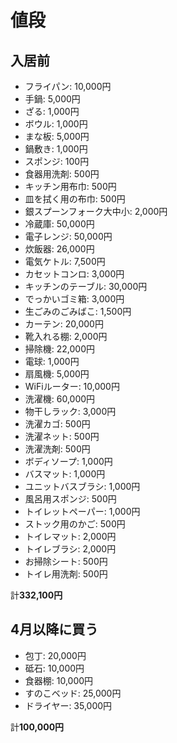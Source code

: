 # 値段

## 入居前

- フライパン: 10,000円
- 手鍋: 5,000円
- ざる: 1,000円
- ボウル: 1,000円
- まな板: 5,000円
- 鍋敷き: 1,000円
- スポンジ: 100円
- 食器用洗剤: 500円
- キッチン用布巾: 500円
- 皿を拭く用の布巾: 500円
- 銀スプーンフォーク大中小: 2,000円
- 冷蔵庫: 50,000円
- 電子レンジ: 50,000円
- 炊飯器: 26,000円
- 電気ケトル: 7,500円
- カセットコンロ: 3,000円
- キッチンのテーブル: 30,000円
- でっかいゴミ箱: 3,000円
- 生ごみのごみばこ: 1,500円
- カーテン: 20,000円
- 靴入れる棚: 2,000円
- 掃除機: 22,000円
- 電球: 1,000円
- 扇風機: 5,000円
- WiFiルーター: 10,000円
- 洗濯機: 60,000円
- 物干しラック: 3,000円
- 洗濯カゴ: 500円
- 洗濯ネット: 500円
- 洗濯洗剤: 500円
- ボディソープ: 1,000円
- バスマット: 1,000円
- ユニットバスブラシ: 1,000円
- 風呂用スポンジ: 500円
- トイレットペーパー: 1,000円
- ストック用のかご: 500円
- トイレマット: 2,000円
- トイレブラシ: 2,000円
- お掃除シート: 500円
- トイレ用洗剤: 500円

計**332,100円**

## 4月以降に買う

- 包丁: 20,000円
- 砥石: 10,000円
- 食器棚: 10,000円
- すのこベッド: 25,000円
- ドライヤー: 35,000円

計**100,000円**
